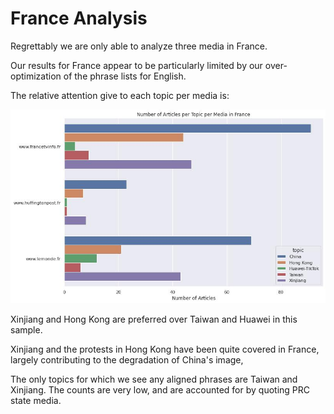 # France Analysis

Regrettably we are only able to analyze three media in France.

Our results for France appear to be particularly limited by our over-optimization of the phrase lists for English.

The relative attention give to each topic per media is:

![](/topic_coverage/France-per_media.jpg?raw=true)

Xinjiang and Hong Kong are preferred over Taiwan and Huawei in this sample.

Xinjiang and the protests in Hong Kong have been quite 
covered in France, largely contributing to the degradation of China's image,

The only topics for which we see any aligned phrases are Taiwan and Xinjiang.
The counts are very low, and are accounted for by quoting PRC state media.
